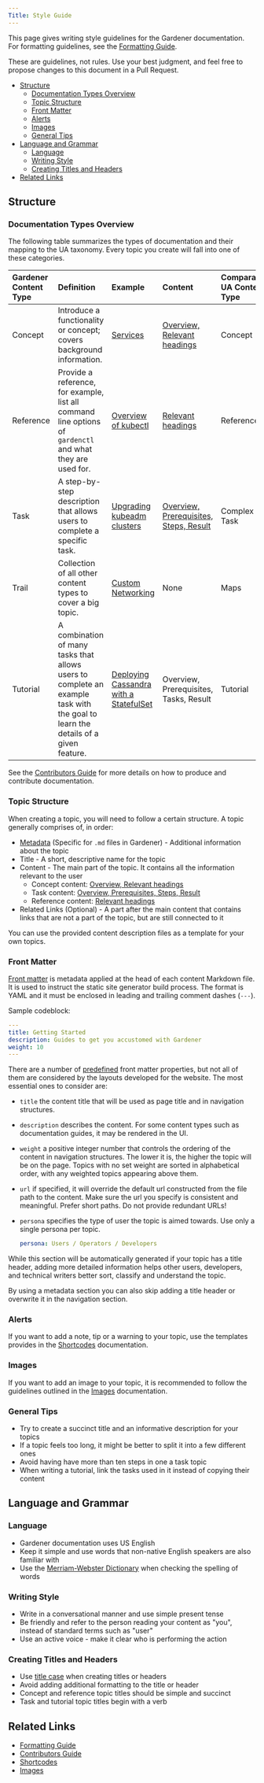 ```yaml
---
Title: Style Guide
---
```

This page gives writing style guidelines for the Gardener documentation. For formatting guidelines, see the [Formatting Guide](../formatting-guide.md).

These are guidelines, not rules. Use your best judgment, and feel free to propose changes to this document in a Pull Request.

- [Structure](#structure)
  - [Documentation Types Overview](#documentation-types-overview)
  - [Topic Structure](#topic-structure)
  - [Front Matter](#front-matter)
  - [Alerts](#alerts)
  - [Images](#images)
  - [General Tips](#general-tips)
- [Language and Grammar](#language-and-grammar)
  - [Language](#language)
  - [Writing Style](#writing-style)
  - [Creating Titles and Headers](#creating-titles-and-headers)
- [Related Links](#related-links)

## Structure

### Documentation Types Overview

The following table summarizes the types of documentation and their mapping to the UA taxonomy. Every topic you create will fall into one of these categories.

| Gardener Content Type | Definition | Example | Content | Comparable UA Content Type |
|:----|:-----|:-----|:----|:----|
| Concept |  Introduce a functionality or concept; covers background information. | [Services](https://kubernetes.io/docs/concepts/services-networking/service/) | [Overview, Relevant headings](concept_template.md) | Concept |
| Reference | Provide a reference, for example, list all command line options of `gardenctl` and what they are used for. | [Overview of kubectl](https://kubernetes.io/docs/reference/kubectl/overview/) | [Relevant headings](reference_template.md) | Reference |
| Task | A step-by-step description that allows users to complete a specific task. | [Upgrading kubeadm clusters](https://kubernetes.io/docs/tasks/administer-cluster/kubeadm/kubeadm-upgrade/) |  [Overview, Prerequisites, Steps, Result](task_template.md) | Complex Task |
| Trail | Collection of all other content types to cover a big topic. | [Custom Networking](https://docs.oracle.com/javase/tutorial/networking/TOC.html) | None | Maps |
| Tutorial | A combination of many tasks that allows users to complete an example task with the goal to learn the details of a given feature.| [Deploying Cassandra with a StatefulSet](https://kubernetes.io/docs/tutorials/stateful-application/cassandra/) | Overview, Prerequisites, Tasks, Result | Tutorial |

See the [Contributors Guide](../../_index.md) for more details on how to produce and contribute documentation.

### Topic Structure

When creating a topic, you will need to follow a certain structure. A topic generally comprises of, in order:

- [Metadata](#front-matter) (Specific for `.md` files in Gardener) - Additional information about the topic
- Title - A short, descriptive name for the topic
- Content - The main part of the topic. It contains all the information relevant to the user
  - Concept content: [Overview, Relevant headings](concept_template.md)
  - Task content: [Overview, Prerequisites, Steps, Result](task_template.md)
  - Reference content: [Relevant headings](reference_template.md)
- Related Links (Optional) - A part after the main content that contains links that are not a part of the topic, but are still connected to it

You can use the provided content description files as a template for your own topics.

### Front Matter

[Front matter](https://gohugo.io/content-management/front-matter) is metadata applied at the head of each content Markdown file. It is used to instruct the static site generator build process. The format is YAML and it must be enclosed in leading and trailing comment dashes (`---`).

Sample codeblock:

```yaml
---
title: Getting Started
description: Guides to get you accustomed with Gardener
weight: 10
---
```

There are a number of [predefined](https://gohugo.io/content-management/front-matter#predefined) front matter properties, but not all of them are considered by the layouts developed for the website. The most essential ones to consider are:

- `title` the content title that will be used as page title and in navigation structures.
- `description` describes the content. For some content types such as documentation guides, it may be rendered in the UI.
- `weight` a positive integer number that controls the ordering of the content in navigation structures. The lower it is, the higher the topic will be on the page. Topics with no set weight are sorted in alphabetical order, with any weighted topics appearing above them.
- `url` if specified, it will override the default url constructed from the file path to the content. Make sure the url you specify is consistent and meaningful. Prefer short paths. Do not provide redundant URLs!
- `persona` specifies the type of user the topic is aimed towards. Use only a single persona per topic.

  ```yaml
  persona: Users / Operators / Developers
  ```

While this section will be automatically generated if your topic has a title header, adding more detailed information helps other users, developers, and technical writers better sort, classify and understand the topic.

By using a metadata section you can also skip adding a title header or overwrite it in the navigation section.

### Alerts

If you want to add a note, tip or a warning to your topic, use the templates provides in the [Shortcodes](../shortcodes.md#alert) documentation.

### Images

If you want to add an image to your topic, it is recommended to follow the guidelines outlined in the [Images](../images.md) documentation.

### General Tips

- Try to create a succinct title and an informative description for your topics
- If a topic feels too long, it might be better to split it into a few different ones
- Avoid having have more than ten steps in one a task topic
- When writing a tutorial, link the tasks used in it instead of copying their content

## Language and Grammar

### Language

- Gardener documentation uses US English
- Keep it simple and use words that non-native English speakers are also familiar with
- Use the [Merriam-Webster Dictionary](https://www.merriam-webster.com/) when checking the spelling of words

### Writing Style

- Write in a conversational manner and use simple present tense
- Be friendly and refer to the person reading your content as "you", instead of standard terms such as "user"
- Use an active voice - make it clear who is performing the action

### Creating Titles and Headers

- Use [title case](https://titlecaseconverter.com/words-to-capitalize/) when creating titles or headers
- Avoid adding additional formatting to the title or header
- Concept and reference topic titles should be simple and succinct
- Task and tutorial topic titles begin with a verb

## Related Links

- [Formatting Guide](../formatting-guide.md)
- [Contributors Guide](../../_index.md)
- [Shortcodes](../shortcodes.md)
- [Images](../images.md)
